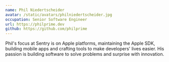 ```yaml
---
name: Phil Niedertscheider
avatar: /static/avatars/philniedertscheider.jpg
occupation: Senior Software Engineer
url: https://philprime.dev
github: https://github.com/philprime
---
```


Phil's focus at Sentry is on Apple platforms, maintaining the Apple SDK, building mobile apps and crafting tools to make developers' lives easier.
His passion is building software to solve problems and surprise with innovation.
